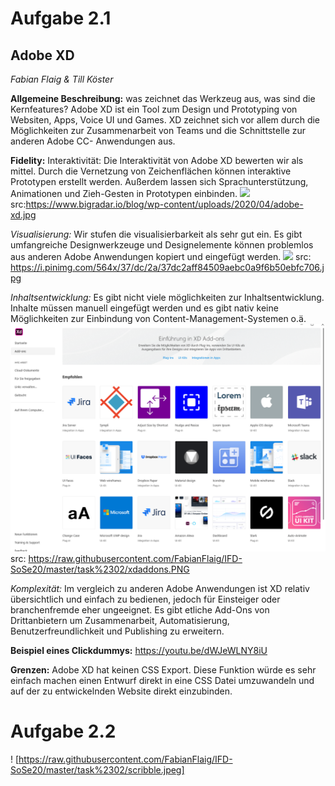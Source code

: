 # Aufgabe 2.1
## Adobe XD
*Fabian Flaig & Till Köster*

**Allgemeine Beschreibung:**
was zeichnet das Werkzeug aus, was sind die Kernfeatures?
Adobe XD ist ein Tool zum Design und Prototyping von Websiten, Apps, Voice UI und Games. XD zeichnet sich vor allem durch die Möglichkeiten zur Zusammenarbeit von Teams und die Schnittstelle zur anderen Adobe CC- Anwendungen aus. 

**Fidelity:**
Interaktivität: Die Interaktivität von Adobe XD bewerten wir als mittel.
Durch die Vernetzung von Zeichenflächen können interaktive Prototypen erstellt werden. Außerdem lassen sich Sprachunterstützung, Animationen und Zieh-Gesten in Prototypen einbinden.
![](https://www.bigradar.io/blog/wp-content/uploads/2020/04/adobe-xd.jpg)
src:https://www.bigradar.io/blog/wp-content/uploads/2020/04/adobe-xd.jpg

*Visualisierung:* Wir stufen die visualisierbarkeit als sehr gut ein. Es gibt umfangreiche Designwerkzeuge und Designelemente können problemlos aus anderen Adobe Anwendungen kopiert und eingefügt werden.
![](https://i.pinimg.com/564x/37/dc/2a/37dc2aff84509aebc0a9f6b50ebfc706.jpg)
src: https://i.pinimg.com/564x/37/dc/2a/37dc2aff84509aebc0a9f6b50ebfc706.jpg

*Inhaltsentwicklung:* Es gibt nicht viele möglichkeiten zur Inhaltsentwicklung. Inhalte müssen manuell eingefügt werden und es gibt nativ keine Möglichkeiten zur Einbindung von Content-Management-Systemen o.ä.
![](https://raw.githubusercontent.com/FabianFlaig/IFD-SoSe20/master/task%2302/xdaddons.PNG)
src: https://raw.githubusercontent.com/FabianFlaig/IFD-SoSe20/master/task%2302/xdaddons.PNG

*Komplexität:*
Im vergleich zu anderen Adobe Anwendungen ist XD relativ übersichtlich und einfach zu bedienen, jedoch für Einsteiger oder branchenfremde eher ungeeignet. Es gibt etliche Add-Ons von Drittanbietern um Zusammenarbeit, Automatisierung, Benutzerfreundlichkeit und Publishing zu erweitern.

**Beispiel eines Clickdummys:**
https://youtu.be/dWJeWLNY8iU

**Grenzen:** Adobe XD hat keinen CSS Export. Diese Funktion würde es sehr einfach machen einen Entwurf direkt in eine CSS Datei umzuwandeln und auf der zu entwickelnden Website direkt einzubinden.

# Aufgabe 2.2 
! [https://raw.githubusercontent.com/FabianFlaig/IFD-SoSe20/master/task%2302/scribble.jpeg]
